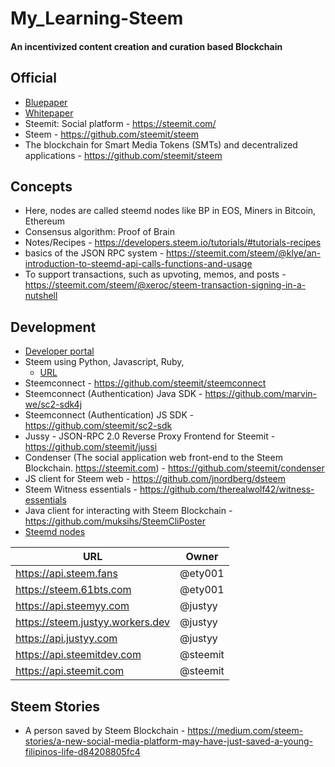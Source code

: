 # My_Learning-Steem
#### An incentivized content creation and curation based Blockchain

## Official
* [Bluepaper](https://steem.com/steem-bluepaper.pdf)
* [Whitepaper](https://steem.com/SteemWhitePaper.pdf)
* Steemit: Social platform - https://steemit.com/
* Steem - https://github.com/steemit/steem
* The blockchain for Smart Media Tokens (SMTs) and decentralized applications - https://github.com/steemit/steem

## Concepts
* Here, nodes are called steemd nodes like BP in EOS, Miners in Bitcoin, Ethereum
* Consensus algorithm: Proof of Brain
* Notes/Recipes - https://developers.steem.io/tutorials/#tutorials-recipes
* basics of the JSON RPC system - https://steemit.com/steem/@klye/an-introduction-to-steemd-api-calls-functions-and-usage
* To support transactions, such as upvoting, memos, and posts - https://steemit.com/steem/@xeroc/steem-transaction-signing-in-a-nutshell


## Development
* [Developer portal](https://developers.steem.io/)
* Steem using Python, Javascript, Ruby, 
	- [URL](https://developers.steem.io/tutorials/#tutorials-python)
* Steemconnect - https://github.com/steemit/steemconnect
* Steemconnect (Authentication) Java SDK - https://github.com/marvin-we/sc2-sdk4j
* Steemconnect (Authentication) JS SDK - https://github.com/steemit/sc2-sdk
* Jussy - JSON-RPC 2.0 Reverse Proxy Frontend for Steemit - https://github.com/steemit/jussi
* Condenser (The social application web front-end to the Steem Blockchain. https://steemit.com) - https://github.com/steemit/condenser
* JS client for Steem web - https://github.com/jnordberg/dsteem
* Steem Witness essentials - https://github.com/therealwolf42/witness-essentials
* Java client for interacting with Steem Blockchain - https://github.com/muksihs/SteemCliPoster
* [Steemd nodes](https://developers.steem.io/quickstart/#quickstart-steemd-nodes)

| URL |	Owner |
|---|----|
| https://api.steem.fans |	@ety001 |
| https://steem.61bts.com |	@ety001 |
| https://api.steemyy.com |	@justyy |
| https://steem.justyy.workers.dev | @justyy |
| https://api.justyy.com |	@justyy |
| https://api.steemitdev.com |	@steemit |
| https://api.steemit.com |	@steemit |

## Steem Stories
* A person saved by Steem Blockchain - https://medium.com/steem-stories/a-new-social-media-platform-may-have-just-saved-a-young-filipinos-life-d84208805fc4
